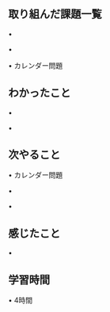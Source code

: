 ## 取り組んだ課題一覧
• 


• 


• カレンダー問題


## わかったこと
• 


• 


## 次やること
• カレンダー問題


• 


• 

## 感じたこと
• 


## 学習時間
• 4時間